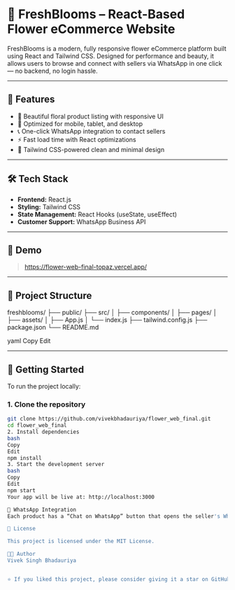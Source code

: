 # 🌸 FreshBlooms – React-Based Flower eCommerce Website

FreshBlooms is a modern, fully responsive flower eCommerce platform built using React and Tailwind CSS. Designed for performance and beauty, it allows users to browse and connect with sellers via WhatsApp in one click — no backend, no login hassle.

---

## 🚀 Features

- 💐 Beautiful floral product listing with responsive UI
- 📱 Optimized for mobile, tablet, and desktop
- 📞 One-click WhatsApp integration to contact sellers
- ⚡ Fast load time with React optimizations
- 🎨 Tailwind CSS-powered clean and minimal design

---

## 🛠️ Tech Stack

- **Frontend:** React.js
- **Styling:** Tailwind CSS
- **State Management:** React Hooks (useState, useEffect)
- **Customer Support:** WhatsApp Business API

---

## 📸 Demo

> https://flower-web-final-topaz.vercel.app/

---

## 📂 Project Structure

freshblooms/
├── public/
├── src/
│ ├── components/
│ ├── pages/
│ ├── assets/
│ ├── App.js
│ └── index.js
├── tailwind.config.js
├── package.json
└── README.md

yaml
Copy
Edit

---

## 🧪 Getting Started

To run the project locally:

### 1. Clone the repository

```bash
git clone https://github.com/vivekbhadauriya/flower_web_final.git
cd flower_web_final
2. Install dependencies
bash
Copy
Edit
npm install
3. Start the development server
bash
Copy
Edit
npm start
Your app will be live at: http://localhost:3000

🔗 WhatsApp Integration
Each product has a “Chat on WhatsApp” button that opens the seller's WhatsApp Business number in a new tab, with a pre-filled message. This enables real-time product inquiries without the need for backend or checkout flow.

📄 License

This project is licensed under the MIT License.

👨‍💻 Author
Vivek Singh Bhadauriya


⭐ If you liked this project, please consider giving it a star on GitHub!
